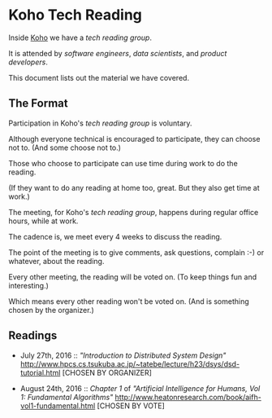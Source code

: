 # Koho Tech Reading

Inside [Koho](https://www.koho.ca/) we have a _tech reading group_.

It is attended by _software engineers_, _data scientists_, and _product developers_.

This document lists out the material we have covered.


## The Format

Participation in Koho's _tech reading group_ is voluntary.

Although everyone technical is encouraged to participate, they can choose not to.
(And some choose not to.)


Those who choose to participate can use time during work to do the reading.

(If they want to do any reading at home too, great. But they also get time at work.)


The meeting, for Koho's _tech reading group_, happens during regular office hours, while at work.


The cadence is, we meet every 4 weeks to discuss the reading.

The point of the meeting is to give comments, ask questions, complain :-) or whatever, about the reading.

Every other meeting, the reading will be voted on. (To keep things fun and interesting.)

Which means every other reading won't be voted on. (And is something chosen by the organizer.)


## Readings

* July 27th, 2016
  ::
  *"Introduction to Distributed System Design"*
  http://www.hpcs.cs.tsukuba.ac.jp/~tatebe/lecture/h23/dsys/dsd-tutorial.html
  [CHOSEN BY ORGANIZER]

* August 24th, 2016
  ::
  *Chapter 1* of *"Artificial Intelligence for Humans, Vol 1: Fundamental Algorithms"*
  http://www.heatonresearch.com/book/aifh-vol1-fundamental.html
  [CHOSEN BY VOTE]
